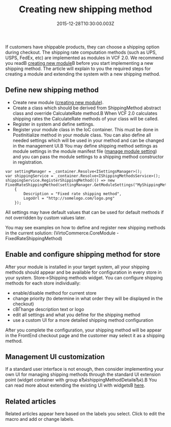 ﻿---
title: Creating new shipping method
description: The article will explain to you the required steps for creating a module and extending the system with a new shipping method
layout: docs
date: 2015-12-28T10:30:00.003Z
priority: 3
---
If customers have shippable products, they can choose a shipping option during checkout. The shipping rate computation methods (such as UPS, USPS, FedEx, etc) are implemented as modules in VCF 2.0. We recommend you readВ [creating new module](docs/vc2devguide/working-with-platform-manager/extending-functionality/creating-new-module)В before you start implementing a new shipping method. The article will explain to you the required steps for creating a module and extending the system with a new shipping method.

## Define new shipping method

* Create new module ([creating new module](docs/vc2devguide/working-with-platform-manager/extending-functionality/creating-new-module)).
* Create a class which should be derived from ShippingMethod abstract class and override CalculateRate method.В When VCF 2.0 calculates shipping rates the CalculateRate methods of your class will be called.
* Register in system and define settings.
* Register your module class in the IoC container. This must be done in PostInitialize method in your module class. You can also define all needed settings which will be used in your method and can be changed in the management UI.В You may define shipping method settings as module settings in the module manifest file ([manage module setting](docs/vc2devguide/working-with-platform-manager/extending-functionality/managing-module-settings)) and you can pass the module settings to a shipping method constructor in registration.  
  
```
var settingManager = _container.Resolve<ISettingsManager>();
var shippingService = _container.Resolve<IShippingMethodsService>();
shippingService.RegisterShippingMethod(() => new FixedRateShippingMethod(settingManager.GetModuleSettings("MyShippingMethodModule"))
	{
		Description = "Fixed rate shipping method",
		LogoUrl = "http://somelogo.com/logo.png"
	});
```

All settings may have default values that can be used for default methods if not overridden by custom values later.

You may see examples on how to define and register new shipping methods in the current solution: (VirtoCommerce.CoreModule - FixedRateShippingMethod)

## Enable and configure shipping method for store

After your module is installed in your target system, all your shipping methods should appear and be available for configuration in every store in your system. Store->Shipping methods widget. You can configure shipping methods for each store individually:
* enable/disable method for current store
* change priority (to determine in what order they will be displayed in the checkout)
* cВЃhange description text or logo
* edit all settings and what you define for the shipping method
* use a custom UI for a more detailed shipping method configuration

After you complete the configuration, your shipping method will be appear in the FrontEnd checkout page and the customer may select it as a shipping method.

## Management UI customization

If a standard user interface is not enough, then consider implementing your own UI for managing shipping methods through the standard UI extension point (widget container with group вЂќshippingMethodDetailвЂќ).В You can read more about extending the existing UI with widgetsВ [here](docs/vc2devguide/working-with-platform-manager/basic-functions/widgets).

## Related articles

Related articles appear here based on the labels you select. Click to edit the macro and add or change labels.
